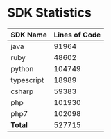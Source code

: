 # SDK Statistics

| SDK Name | Lines of Code |
| -------- | ------------- |
| java | 91964 |
| ruby | 48602 |
| python | 104749 |
| typescript | 18989 |
| csharp | 59383 |
| php | 101930 |
| php7 | 102098 |
| **Total** | 527715 |
